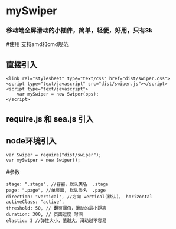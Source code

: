 # mySwiper
### 移动端全屏滑动的小插件，简单，轻便，好用，只有3k

#使用
支持amd和cmd规范
## 直接引入
```
<link rel="stylesheet" type="text/css" href="dist/swiper.css">
<script type="text/javascript" src="dist/swiper.js"></script>
<script type="text/javascript">
	var mySwiper = new Swiper(ops);
</script>
```
## require.js  和 sea.js 引入
## node环境引入

```
var Swiper = require("dist/swiper");
var mySwiper = new Swiper();
```


#参数
```
stage: ".stage", //容器，默认类名  .stage
page: ".page", //单页面, 默认类名  .page
direction: "vertical", //方向 vertical(默认)， horizontal
activeClass: "active", 
threshold: 50, // 翻页阈值，滑动的最小距离
duration: 300, // 页面过度 时间
elastic: 3 //弹性大小，值越大，滑动越不容易
```